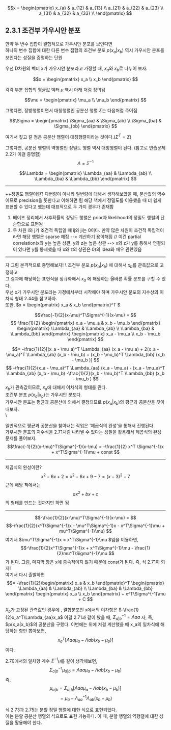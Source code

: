 $$x = \begin{pmatrix} 
         x_{a} & a_{12} & a_{13}  \\
         a_{21} & a_{22} & a_{23}  \\
         a_{31} & a_{32} & a_{33}  \\
       \end{pmatrix} $$
       
## 2.3.1 조건부 가우시안 분포

만약 두 변수 집합이 결합적으로 가우시안 분포를 보인다면 \
하나의 변수 집합에 대한 다른 변수 집합의 조건부 분포 $p(x_a | x_b)$ 역시 가우시안 분포를 보인다는 성질을 증명하는 단원

우선 D차원의 벡터 x가 가우시안 분포라고 가정할 때, $x_a$와 $x_b$로 나누어 보자. 
 
 $$x = \begin{pmatrix} 
         x_a  \\
         x_b       
       \end{pmatrix} $$
       
 각각 부분 집합의 평균값 벡터 $\mu$ 역시 아래 처럼 정의됨
 
 $$\mu = \begin{pmatrix} 
         \mu_a  \\
         \mu_b       
       \end{pmatrix} $$
       
 그렇다면, 정방행렬이면서 대칭행렬인 공분산 행렬 $\Sigma$는 다음처럼 주어짐 
 
$$\Sigma = \begin{pmatrix} 
           \Sigma_{aa} & \Sigma_{ab} \\
           \Sigma_{ba} & \Sigma_{bb} 
           \end{pmatrix} $$

여기서 짚고 갈 점은 공분산 행렬이 대칭행렬이라는 것이다.($\Sigma^T = \Sigma$)

그렇다면, 공분산 행렬의 역행렬인 정밀도 행렬 역시 대칭행렬이 된다. (참고로 연습문제 2.2가 이걸 증명함)
$$\Lambda = \Sigma^{-1}$$

$$\Lambda = \begin{pmatrix} 
            \Lambda_{aa} & \Lambda_{ab} \\
            \Lambda_{ba} & \Lambda_{bb} 
            \end{pmatrix} $$

-----------------------------------------------------------------------------------------------------------------------------------------------------------
++정밀도 행렬이란? 
다변량이 아니라 일변량에 대해서 생각해보았을 때, 분산값의 역수이므로 precision을 뜻한다고 이해하면 됨
해당 책에서 정밀도를 이용했을 때 더 쉽게 표현할 수 있다고 했는데 대표적으로 두 가지 경우가 존재함
1) 베이즈 정리에서 사후확률의 정밀도 행렬은 prior과 likelihood의 정밀도 행렬의 단순합으로 표현됨
2) 두 차원 i와 j가 조건적 독립일 때 ij와 ji는 0이다. 만약 많은 차원이 조건적 독립적이라면 해당 행렬은 sparse 해짐 --> 계산하기 용이해짐 //
   이건 partial correlation(x와 y는 높은 상관, y와 z는 높은 상관 --> x와 z가 y를 통해서 연결되어 있다면 y를 통제했을 때 x와 z의 상관은 0)의 idea와 매우 관련있음
-----------------------------------------------------------------------------------------------------------------------------------------------------------

자 그럼 본격적으로 증명해보자! \ 
조건부 분포  $p(x_a | x_b)$ 에 대해서 $x_b$를 관측값으로 고정하고 \
그 결과에 해당하는 표현식을 정규화해서 $x_a$ 에 해당하는 올바른 확률 분포를 구할 수 있다. \
우선 x가 가우시안 분포라는 가정에서부터 시작해야 하며 가우시안 분포의 지수상의 이차식 형태 2.44를 참고하자. \
또한, $x = \begin{pmatrix}
            x_a & x_b
           \end{pmatrix}^T $
           
$$\frac{-1}{2}(x-\mu)^T\Sigma^{-1}(x-\mu) = $$
$$-\frac{1}{2} \begin{pmatrix}
                x_a - \mu_a & x_b - \mu_b
                \end{pmatrix}
                \begin{pmatrix} 
                \Lambda_{aa} & \Lambda_{ab}  \\
                \Lambda_{ba} & \Lambda_{bb} 
                \end{pmatrix} 
                \begin{pmatrix}
                 x_a - \mu_a  \\
                 x_b - \mu_b
                \end{pmatrix} $$
                                                
$$= -\frac{1}{2}[(x_a - \mu_a)^T \Lambda_{aa} (x_a - \mu_a) + 2(x_a - \mu_a)^T \Lambda_{ab} (x_b - \mu_b) + (x_b - \mu_b)^T \Lambda_{bb} (x_b - \mu_b )] $$
$$ -\frac{1}{2}(x_a - \mu_a)^T \Lambda_{aa} (x_a - \mu_a) - (x_a - \mu_a)^T \Lambda_{ab} (x_b - \mu_b) -\frac{1}{2}(x_b - \mu_b)^T \Lambda_{bb} (x_b - \mu_b ) $$
$x_b$가 관측값이므로, $x_a$에 대해서 이차식의 형태를 띈다. \
조건부 분포 $p(x_a | x_b)$는 가우시안 분포다. \
가우시안 분포는 평균과 공분산에 의해서 결정되므로 $p(x_a | x_b)$의 평균과 공분산을 찾아내보자.  \
\

일반적으로 평균과 공분산을 찾아내는 작업은 '제곱식의 완성'을 통해서 진행된다. \
가우시안 분포의 지수식을 2.71처럼 나타낼 수 있다는 성질을 활용해서 제곱식의 완성 문제를 풀어보자. \
$$\frac{-1}{2}(x-\mu)^T\Sigma^{-1}(x-\mu) = -\frac{1}{2} x^T \Sigma^{-1}x + x^T\Sigma^{-1}\mu + const $$

------------------------------------------------------------------------------------------------------------------------------------------------
제곱식의 완성이란?
$$x^2 - 6x + 2 = x^2 - 6x + 9 - 7 = (x - 3 )^2 - 7 $$
근데 해당 책에서는 $$ax^2 + bx + c $$의 형태를 만드는 것까지만 하면 됨

------------------------------------------------------------------------------------------------------------------------------------------------

$$-\frac{1}{2}(x-\mu)^T\Sigma^{-1}(x-\mu) = $$
$$-\frac{1}{2}(x^T\Sigma^{-1}x - \mu^T\Sigma^{-1}x - x^T\Sigma^{-1}\mu + mu^T\Sigma^{-1}\mu) $$ 
여기서 $\mu^T\Sigma^{-1}x = x^T\Sigma^{-1}\mu $임을 이용하면, 
$$-\frac{1}{2}x^T\Sigma^{-1}x + x^T\Sigma^{-1}\mu - \frac{1}{2}mu^T\Sigma^{-1}\mu $$
가 된다. 그럼, 마지막 항은 x에 종속적이지 않기 때문에 const가 된다. 즉, 식 2.71이 되지! \
여기서 다시 출발하면 
$$= -\frac{1}{2}\begin{pmatrix}
                x_a  & x_b                 
                \end{pmatrix}^T
                \begin{pmatrix} 
                \Lambda_{aa} & \Lambda_{ab}  \\
                \Lambda_{ba} & \Lambda_{bb} 
                \end{pmatrix}
                \begin{pmatrix}
                 x_a   \\
                 x_b 
                \end{pmatrix} + x^T\Sigma^{-1}\mu + C $$
                
$X_b$가 고정된 관측값인 경우에 , 결합분포인 x에서의 이차항은 $-\frac{1}{2}x_a^T\Lambda_{aa}x_a$
이걸 2.71과 같이 봤을 때, $\Sigma_{a|b}^{-1} = \Lambda{aa}$
자, 즉, $p(x_a|x_b}$의 공분산을 구했다. 
이번에는 위에 저걸 계산했을 때 x_a의 일차식에 해당하는 항만 뽑아보면, 
$$x_a^T[\Lambda{aa}\mu_a - \Lambda{ab}(x_b - \mu_b)]$$
이다. 

2.70에서의 일차항 계수 $\Sigma^{-1}\mu$를 같이 생각해보면, 
$$\Sigma_{a|b}^{-1}\mu_{a|b} = \Lambda{aa}\mu_a - \Lambda{ab}(x_b - \mu_b) $$
즉, 
$$\mu_{a|b} = \Sigma_{a|b}[\Lambda{aa}\mu_a - \Lambda{ab}(x_b - \mu_b)] $$
$$= \mu_a - \Lambda_{aa}^{-1}\Lambda_{ab}(x_b - \mu_b) $$

식 2.73과 2.75는 분할 정밀 행렬에 대한 식으로 표현되었다. \
이는 분할 공분산 행렬의 식으로도 표현 가능하다. 이 때, 분할 행렬의 역행렬에 대한 성질을 활용해야 한다. 







